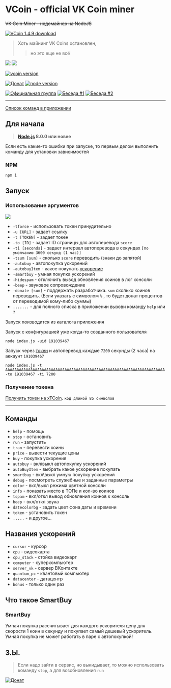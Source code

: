 # VCoin - official VK Coin miner

<s>VK Coin Miner - недомайнер на NodeJS</s>

[![VCoin 1.4.9 download](https://img.shields.io/badge/VCoin%201.4.9-download-blue.svg?logo=github&style=for-the-badge)](https://github.com/xTCry/VCoin/archive/master.zip)

> Хоть майнинг VK Coins остановлен,
>> но это еще не всё

![](https://pp.userapi.com/c855028/v855028357/1734f/9kFW8iHOxHc.jpg)
![](https://pp.userapi.com/c845122/v845122441/1e9fb5/7-vBaawGgh0.jpg)

[![vcoin version](https://img.shields.io/badge/VCoin-1.4.9-purple.svg?style=flat-square)](https://github.com/xTCry/VCoin/)

[![Донат](https://img.shields.io/badge/Донат-Qiwi-orange.svg)](https://qiwi.me/xtcry)
[![node version](https://img.shields.io/badge/node->%3D8.0-blue.svg?style=flat-square)](https://nodejs.org/)

[![Официальная группа](https://img.shields.io/badge/Официальная-группа-green.svg)](https://vk.cc/9ghtmS)
[![Беседа #1](https://img.shields.io/badge/Беседа-%231-yellow.svg?style=flat-square)](https://vk.cc/9fmVAc)
[![Беседа #2](https://img.shields.io/badge/Беседа-%232-yellow.svg?style=flat-square)](https://vk.cc/9ghKxb)


***

[Список команд в приложении](#команды)

## Для начала
> **[Node.js](https://nodejs.org/) 8.0.0 или новее**

Если есть какие-то ошибки при запуске, то первым делом выполнить команду для установки зависимостей
### NPM
```shell
npm i
```

## Запуск

### Использование аргументов

![](https://pp.userapi.com/c847020/v847020485/1d72be/ktfWqwnMjEY.jpg)

* `-tforce`         - использовать токен принудительно
* `-u [URL]`        - задает ссылку
* `-t [TOKEN]`      - задает токен
* `-to [ID]`        - задает ID страницы для автоперевода `score`
* `-ti [seconds]`   - задает интервал автоперевода в секундах `[по умолчанию 3600 секунд (1 час)]`
* `-tsum [sum]`     - сколько `score` переводить (знаки до запятой)
* `-autobuy`        - автопокупка ускорений
* `-autobuyItem`    - какое покупать [ускорение](#названия-ускорений)
* `-smartbuy`       - умная покупка ускорений
* `-hidespam`       - отключить вывод обновления коинов в лог консоли
* `-beep`           - звуковое сопровождение
* `-donate [sum]`   - поддержать разработчика. `sum` сколько коинов переводить. (Если указать с символом `%` , то будет донат процентов от переводимой кому-либо суммы)
* `.......`         - для полного списка в приложении вызови команду `help` или `?`

Запуск поизводится из каталога приложения

<!-- Запуск через [токен](#получение-токена) и донат в виде 1% от переводимых коинов разработчику
```shell
node index.js -t AAAAAAAAAAAAAAAAAAAAAAAAAAAAAAAAAAAAAAAAAAAAAAAAAAAAAAAAAAAAAAAAAAAAAA -donate 1%
``` -->

Запуск с конфигурацией уже когда-то созданного пользователя
```shell
node index.js -uid 191039467
```

Запуск через [токен](#получение-токена) и автоперевод каждые `7200` секунды (2 часа) на аккаунт `191039467`
```shell
node index.js -t AAAAAAAAAAAAAAAAAAAAAAAAAAAAAAAAAAAAAAAAAAAAAAAAAAAAAAAAAAAAAAAAAAAAAA -to 191039467 -ti 7200 
```



### Получение токена

[Получить токен на xTCoin](https://vk.cc/9gjvSG). `код длиной 85 символов`

***


## Команды

- `help`     - помощь 
- `stop`     - остановить 
- `run`      - запустить 
- `tran`     - перевести коины
- `price`    - вывести текущие цены 
- `buy`      - покупка ускорения
- `autobuy`  - вкл\выкл автопокупку ускорений
- `autoBuyItem` - выбрать какое ускорение покупать
- `smartbuy` - вкл\выкл умную покупку ускорений
- `debug`    - посмотреть служебные и заданные параметры
- `color`    - вкл/выкл режима цветной консоли
- `info`     - показать место в ТОПе и кол-во коинов
- `tspam`    - вкл/откл вывод обновления коинов к консоль
- `beep`     - вкл/откл звука
- `datecolorbg`   - задать цвет фона даты и времени
- `token`   - установить токен
- `.....`   - и другое...

## Названия ускорений
- `cursor` - курсор
- `cpu` - видеокарта
- `cpu_stack` - стойка видеокарт
- `computer` - суперкомпьютер
- `server_vk` - сервер ВКонтакте
- `quantum_pc` - квантовый компьютер
- `datacenter` - датацентр
- `bonus` - только один раз

## Что такое SmartBuy

### SmartBuy
Умная покупка рассчитывает для каждого ускорителя цену для скорости 1 коин в секунду и покупает самый дешевый ускоритель.
Умная покупка не может работать в паре с автопокупкой!


## З.Ы.
> Если надо зайти в сервис, но выкидывает, то можно использовать команду `stop`, а для возобновления `run`

[![Донат](https://img.shields.io/badge/Донат-Qiwi-orange.svg)](https://qiwi.me/xtcry)
